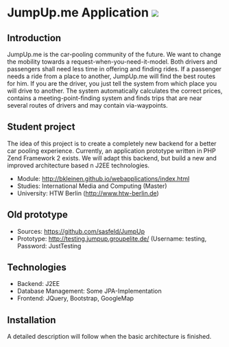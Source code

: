 JumpUp.me Application <a href="https://travis-ci.org/sasfeld/JumpUpReloaded" title="Travis CI"><img src="https://travis-ci.org/sasfeld/JumpUpReloaded.svg?branch=master" /></a>
=======================

Introduction
------------

JumpUp.me is the car-pooling community of the future. 
We want to change the mobility towards a request-when-you-need-it-model. Both drivers and passengers shall need less time in offering and finding rides.
If a passenger needs a ride from a place to another, JumpUp.me will find the best routes for him. 
If you are the driver, you just tell the system from which place you will drive to another. The system automatically calculates the correct prices, contains a meeting-point-finding system and finds trips that are near several routes of drivers and may contain via-waypoints.


Student project
------------

The idea of this project is to create a completely new backend for a better car pooling experience. Currently, an application prototype written in PHP Zend Framework 2 exists.
We will adapt this backend, but build a new and improved architecture based n J2EE technologies.

- Module: http://bkleinen.github.io/webapplications/index.html
- Studies: International Media and Computing (Master)
- University: HTW Berlin (http://www.htw-berlin.de)


Old prototype
------------

- Sources: https://github.com/sasfeld/JumpUp 
- Prototype: http://testing.jumpup.groupelite.de/ (Username: testing, Password: JustTesting


Technologies
------------

- Backend: J2EE
- Database Management: Some JPA-Implementation
- Frontend: JQuery, Bootstrap, GoogleMap


Installation
------------

A detailed description will follow when the basic architecture is finished.

